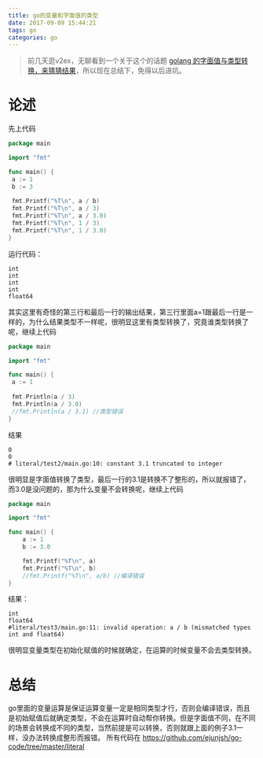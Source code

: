 ```yaml
---
title: go的变量和字面值的类型
date: 2017-09-09 15:44:21
tags: go
categories: go
---
```

>前几天逛v2ex，无聊看到一个关于这个的话题 [golang 的字面值与类型转换，来猜猜结果](https://www.v2ex.com/t/389157)，所以现在总结下，免得以后进坑。

# 论述
先上代码
````go
package main

import "fmt"

func main() {
 a := 1
 b := 3
 
 fmt.Printf("%T\n", a / b)
 fmt.Printf("%T\n", a / 3)
 fmt.Printf("%T\n", a / 3.0)
 fmt.Printf("%T\n", 1 / 3)
 fmt.Printf("%T\n", 1 / 3.0)
}
````
运行代码：
````
int
int
int
int
float64
````
<!-- more -->
其实这里有奇怪的第三行和最后一行的输出结果，第三行里面a=1跟最后一行是一样的，为什么结果类型不一样呢，很明显这里有类型转换了，究竟谁类型转换了呢，继续上代码
````go
package main

import "fmt"

func main() {
 a := 1
 
 fmt.Println(a / 3)
 fmt.Println(a / 3.0)
 //fmt.Println(a / 3.1) //类型错误
}
````
结果
````
0
0
# literal/test2/main.go:10: constant 3.1 truncated to integer
````
很明显是字面值转换了类型，最后一行的3.1是转换不了整形的，所以就报错了，而3.0是没问题的，那为什么变量不会转换呢，继续上代码
````go
package main

import "fmt"

func main() {
	a := 1
	b := 3.0

	fmt.Printf("%T\n", a)
	fmt.Printf("%T\n", b)
    //fmt.Printf("%T\n", a/b) //编译错误
}
````
结果：
````
int
float64
#literal/test3/main.go:11: invalid operation: a / b (mismatched types int and float64)
````
很明显变量类型在初始化赋值的时候就确定，在运算的时候变量不会去类型转换。

# 总结
go里面的变量运算是保证运算变量一定是相同类型才行，否则会编译错误，而且是初始赋值后就确定类型，不会在运算时自动帮你转换。但是字面值不同，在不同的场景会转换成不同的类型，当然前提是可以转换，否则就跟上面的例子3.1一样，没办法转换成整形而报错。
所有代码在 https://github.com/ejunjsh/go-code/tree/master/literal